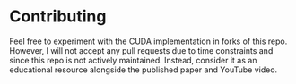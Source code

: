 # Contributing

Feel free to experiment with the CUDA implementation in forks of this repo. However, I will not accept any pull requests due to time constraints and since this repo is not actively maintained. Instead, consider it as an educational resource alongside the published paper and YouTube video.

